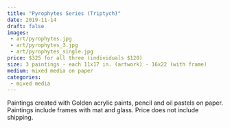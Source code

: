 ```yaml
---
title: "Pyrophytes Series (Triptych)"
date: 2019-11-14
draft: false
images:
 - art/pyrophytes.jpg
 - art/pyrophytes_3.jpg
 - art/pyrophytes_single.jpg
price: $325 for all three (individuals $120)
size: 3 paintings - each 11x17 in. (artwork) - 16x22 (with frame)
medium: mixed media on paper
categories:
 - mixed media
---
```


Paintings created with Golden acrylic paints, pencil and oil pastels on paper. Paintings include frames with mat and glass. Price does not include shipping.
